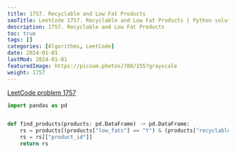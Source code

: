 ```yaml
---
title: 1757. Recyclable and Low Fat Products
seoTitle: LeetCode 1757. Recyclable and Low Fat Products | Python solution and explanation
description: 1757. Recyclable and Low Fat Products
toc: true
tags: []
categories: [Algorithms, LeetCode]
date: 2024-01-01
lastMod: 2024-01-01
featuredImage: https://picsum.photos/700/155?grayscale
weight: 1757
---
```


[LeetCode problem 1757](https://leetcode.com/problems/recyclable-and-low-fat-products/)

```python
import pandas as pd


def find_products(products: pd.DataFrame) -> pd.DataFrame:
    rs = products[(products["low_fats"] == "Y") & (products["recyclable"] == "Y")]
    rs = rs[["product_id"]]
    return rs

```
